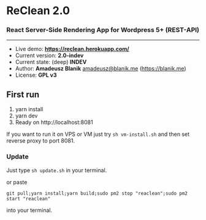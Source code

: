 # ReClean 2.0
### React Server-Side Rendering App for Wordpress 5+ (REST-API)
---

* Live demo: **https://reclean.herokuapp.com/**
* Current version: **2.0-indev**
* Current state: (deep) **INDEV**
* Author: **Amadeusz Blanik** <amadeusz@blanik.me> (https://blanik.me)
* License: **GPL v3**

## First run

1. yarn install
2. yarn dev
3. Ready on http://localhost:8081

If you want to run it on VPS or VM just try `sh vm-install.sh` and then set reverse proxy to port 8081.

### Update
Just type `sh update.sh` in your terminal.

or paste
```
git pull;yarn install;yarn build;sudo pm2 stop "reaclean";sudo pm2 start "reaclean"
```
into your terminal.